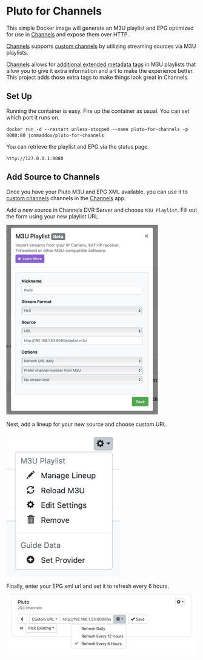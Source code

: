 # Pluto for Channels

This simple Docker image will generate an M3U playlist and EPG optimized for use in [Channels](https://getchannels.com) and expose them over HTTP.

[Channels](https://getchannels.com) supports [custom channels](https://getchannels.com/docs/channels-dvr-server/how-to/custom-channels/) by utilizing streaming sources via M3U playlists.

[Channels](https://getchannels.com) allows for [additional extended metadata tags](https://getchannels.com/docs/channels-dvr-server/how-to/custom-channels/#channels-extensions) in M3U playlists that allow you to give it extra information and art to make the experience better. This project adds those extra tags to make things look great in Channels.

## Set Up

Running the container is easy. Fire up the container as usual. You can set which port it runs on.

    docker run -d --restart unless-stopped --name pluto-for-channels -p 8080:80 jonmaddox/pluto-for-channels

You can retrieve the playlist and EPG via the status page.

    http://127.0.0.1:8080

## Add Source to Channels

Once you have your Pluto M3U and EPG XML available, you can use it to [custom channels](https://getchannels.com/docs/channels-dvr-server/how-to/custom-channels/) channels in the [Channels](https://getchannels.com) app.

Add a new source in Channels DVR Server and choose `M3U Playlist`. Fill out the form using your new playlist URL.

<img src=".github/1.png" width="400px"/>

Next, add a lineup for your new source and choose custom URL.

<img src=".github/2.png" width="300px"/>

Finally, enter your EPG xml url and set it to refresh every 6 hours.

<img src=".github/3.png" width="500px"/>
